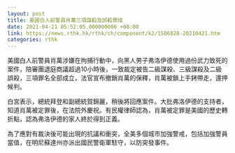 ```yaml
---
layout: post
title: 美國白人前警員肖萬三項謀殺及誤殺罪成
date: 2021-04-21 05:52:05.000000000 +08:00
link: https://news.rthk.hk/rthk/ch/component/k2/1586828-20210421.htm
categories: rthk
---
```


美國白人前警員肖萬涉嫌在拘捕行動中，向黑人男子弗洛伊德使用過份武力致死的案件，陪審團退庭商議超過10小時後，一致裁定被告二級謀殺、三級謀殺及二級誤殺，三項罪名全部成立，法官宣布撤銷肖萬的保釋，肖萬被鎖上手銬帶走，還押候判。

白宮表示，總統拜登和副總統賀錦麗，稍後將回應案件。大批弗洛伊德的支持者，知道肖萬被定罪後，在法院外慶祝。有民權律師認為，肖萬被定罪是美國的歷史轉折點，認為弗洛伊德的家人終於得到正義。

為了應對有裁決後可能出現的抗議和衝突，全美多個城市加強警戒，包括加強警員當值，在明尼蘇達州亦派出國民警衛軍駐守，以防突發事件。
